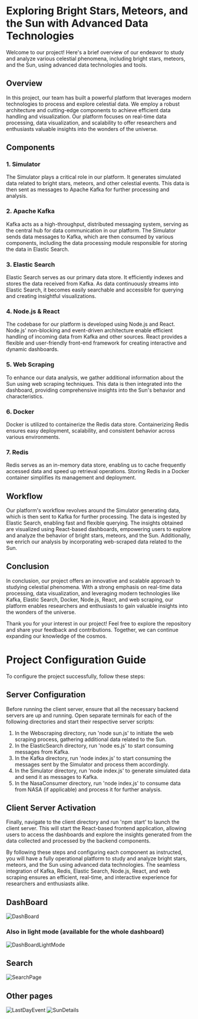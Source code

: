 # Exploring Bright Stars, Meteors, and the Sun with Advanced Data Technologies

Welcome to our project! Here's a brief overview of our endeavor to study and analyze various celestial phenomena, including bright stars, meteors, and the Sun, using advanced data technologies and tools.

## Overview

In this project, our team has built a powerful platform that leverages modern technologies to process and explore celestial data. We employ a robust architecture and cutting-edge components to achieve efficient data handling and visualization. Our platform focuses on real-time data processing, data visualization, and scalability to offer researchers and enthusiasts valuable insights into the wonders of the universe.

## Components

### 1. Simulator

The Simulator plays a critical role in our platform. It generates simulated data related to bright stars, meteors, and other celestial events. This data is then sent as messages to Apache Kafka for further processing and analysis.

### 2. Apache Kafka

Kafka acts as a high-throughput, distributed messaging system, serving as the central hub for data communication in our platform. The Simulator sends data messages to Kafka, which are then consumed by various components, including the data processing module responsible for storing the data in Elastic Search.

### 3. Elastic Search

Elastic Search serves as our primary data store. It efficiently indexes and stores the data received from Kafka. As data continuously streams into Elastic Search, it becomes easily searchable and accessible for querying and creating insightful visualizations.

### 4. Node.js & React

The codebase for our platform is developed using Node.js and React. Node.js' non-blocking and event-driven architecture enable efficient handling of incoming data from Kafka and other sources. React provides a flexible and user-friendly front-end framework for creating interactive and dynamic dashboards.

### 5. Web Scraping

To enhance our data analysis, we gather additional information about the Sun using web scraping techniques. This data is then integrated into the dashboard, providing comprehensive insights into the Sun's behavior and characteristics.

### 6. Docker

Docker is utilized to containerize the Redis data store. Containerizing Redis ensures easy deployment, scalability, and consistent behavior across various environments.

### 7. Redis

Redis serves as an in-memory data store, enabling us to cache frequently accessed data and speed up retrieval operations. Storing Redis in a Docker container simplifies its management and deployment.

## Workflow

Our platform's workflow revolves around the Simulator generating data, which is then sent to Kafka for further processing. The data is ingested by Elastic Search, enabling fast and flexible querying. The insights obtained are visualized using React-based dashboards, empowering users to explore and analyze the behavior of bright stars, meteors, and the Sun. Additionally, we enrich our analysis by incorporating web-scraped data related to the Sun.

## Conclusion

In conclusion, our project offers an innovative and scalable approach to studying celestial phenomena. With a strong emphasis on real-time data processing, data visualization, and leveraging modern technologies like Kafka, Elastic Search, Docker, Node.js, React, and web scraping, our platform enables researchers and enthusiasts to gain valuable insights into the wonders of the universe.

Thank you for your interest in our project! Feel free to explore the repository and share your feedback and contributions. Together, we can continue expanding our knowledge of the cosmos.






# Project Configuration Guide

To configure the project successfully, follow these steps:

## Server Configuration

Before running the client server, ensure that all the necessary backend servers are up and running. Open separate terminals for each of the following directories and start their respective server scripts:

1. In the Webscraping directory, run 'node sun.js' to initiate the web scraping process, gathering additional data related to the Sun.
2. In the ElasticSearch directory, run 'node es.js' to start consuming messages from Kafka.
3. In the Kafka directory, run 'node index.js' to start consuming the messages sent by the Simulator and process them accordingly.
4. In the Simulator directory, run 'node index.js' to generate simulated data and send it as messages to Kafka.
5. In the NasaConsumer directory, run 'node index.js' to consume data from NASA (if applicable) and process it for further analysis.

## Client Server Activation

Finally, navigate to the client directory and run 'npm start' to launch the client server. This will start the React-based frontend application, allowing users to access the dashboards and explore the insights generated from the data collected and processed by the backend components.

By following these steps and configuring each component as instructed, you will have a fully operational platform to study and analyze bright stars, meteors, and the Sun using advanced data technologies. The seamless integration of Kafka, Redis, Elastic Search, Node.js, React, and web scraping ensures an efficient, real-time, and interactive experience for researchers and enthusiasts alike.

## DashBoard
![DashBoard](https://github.com/Matanel1995/BigDataProject/assets/92520981/2fae0494-19b7-4468-a02b-d329d9945582)
### Also in light mode (available for the whole dashboard)
![DashBoardLightMode](https://github.com/Matanel1995/BigDataProject/assets/92520981/4c08692d-abc2-49f9-b4e1-f38660e89f49)

## Search
![SearchPage](https://github.com/Matanel1995/BigDataProject/assets/92520981/fc9efcd6-385c-45bb-a7c0-8ce87e7536ce)

## Other pages
![LastDayEvent](https://github.com/Matanel1995/BigDataProject/assets/92520981/7b07c6ac-4b12-4d6f-b836-77b87d4a3773)
![SunDetails](https://github.com/Matanel1995/BigDataProject/assets/92520981/160045ff-5847-4f62-9f25-8376d608f565)
